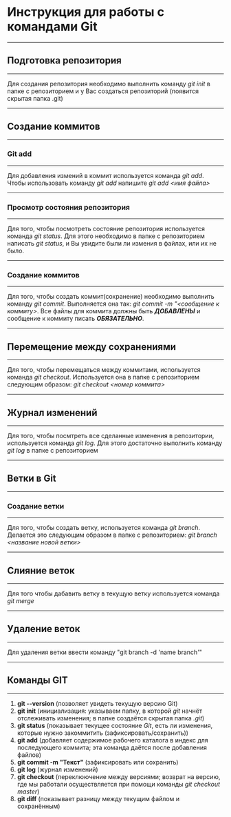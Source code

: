 # Инструкция для работы с командами Git
****
## Подготовка репозитория
****
Для создания репозитория необходимо выполнить команду *git init*  в папке с репозиторием и у Вас создаться репозиторий (появится скрытая папка .git)
****
## Создание коммитов
****
### Git add
****
Для добавления измений в коммит используется команда *git add*. Чтобы использовать команду *git add* напишите *git add <имя файла>*
****
### Просмотр состояния репозитория
****
Для того, чтобы посмотреть состояние репозитория используется команда *git status*. Для этого необходимо в папке с репозиторием написать *git status*, и Вы увидите были ли измения в файлах, или их не было.
****
### Создание коммитов
****
Для того, чтобы создать коммит(сохранение) необходимо выполнить команду *git commit*. Выполняется она так: *git commit -m "<сообщение к коммиту>*. Все файлы для коммита должны быть ***ДОБАВЛЕНЫ*** и сообщение к коммиту писать ***ОБЯЗАТЕЛЬНО***.
****
## Перемещение между сохранениями
****
Для того, чтобы перемещаться между коммитами, используется команда *git checkout*. Используется она в папке с репозиторием следующим образом: *git checkout <номер коммита>*
****
## Журнал изменений
****
Для того, чтобы посмтреть все сделанные изменения в репозитории, используется команда *git log*. Для этого достаточно выполнить команду *git log* в папке с репозиторием
****
## Ветки в Git
****
### Создание ветки
****
Для того, чтобы создать ветку, используется команда *git branch*. Делается это следующим образом в папке с репозиторием: *git branch <название новой ветки>*
****
## Слияние веток
****
Для того чтобы дабавить ветку в текущую ветку используется команда *git merge <name branch>*
****
## Удаление веток
****
Для удаления ветки ввести команду "git branch -d 'name branch'"
****
## Команды GIT
****
1. **git --version** (позволяет увидеть текущую версию Git)
2. **git init** (инициализация: указываем папку, в которой *git* начнёт отслеживать изменения; в папке создаётся скрытая папка *.git*)
3. **git status** (показывает текущее состояние *Git*, есть ли изменения, которые нужно закоммитить (зафиксировать/сохранить))
4. **git add** (добавляет содержимое рабочего каталога в индекс для последующего коммита; эта команда даётся после добавления файлов)
5. **git commit -m "Текст"** (зафиксировать или сохранить)
6. **git log** (журнал изменений)
7. **git checkout** (переклюючение между версиями; возврат на версию, где мы работали осуществляется при помощи команды *git checkout master*)
8. **git diff** (показывает разницу между текущим файлом и сохранённым)